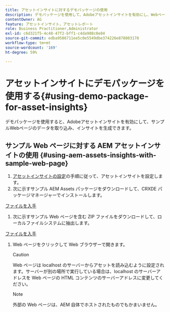 ```yaml
---
title: アセットインサイトに対するデモパッケージの使用
description: デモパッケージを使用して、Adobeアセットインサイトを有効にし、Webページのデータを取り込んでインサイトを生成します。
contentOwner: AG
feature: アセットインサイト，アセットレポート
role: Business Practitioner,Administrator
exl-id: c6d321f5-4c48-47f2-bff1-c4da988c0e84
source-git-commit: edba9586711ee5c0e5549dbe374226e878803178
workflow-type: tm+mt
source-wordcount: '169'
ht-degree: 59%

---
```


# アセットインサイトにデモパッケージを使用する{#using-demo-package-for-asset-insights}

デモパッケージを使用すると、Adobeアセットインサイトを有効にして、サンプルWebページのデータを取り込み、インサイトを生成できます。

## サンプル Web ページに対する AEM アセットインサイトの使用  {#using-aem-assets-insights-with-sample-web-page}

1. [アセットインサイトの設定](touch-ui-configuring-asset-insights.md)の手順に従って、アセットインサイトを設定します。
1. 次に示すサンプル AEM Assets パッケージをダウンロードして、CRXDE パッケージマネージャーでインストールします。

[ファイルを入手](assets/insightsdemo.zip)

1. 次に示すサンプル Web ページを含む ZIP ファイルをダウンロードして、ローカルファイルシステムに抽出します。

[ファイルを入手](assets/demosite.zip)

1. Web ページをクリックして Web ブラウザーで開きます。

   >[!CAUTION]
   >
   >Web ページは localhost のサーバーからアセットを読み込むように設定されます。サーバーが別の場所で実行している場合は、localhost のサーバーアドレスを Web ページの HTML コンテンツのサーバーアドレスに変更してください。

   >[!NOTE]
   >
   >外部の Web ページは、AEM 自体でホストされたものでもかまいません。
